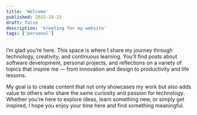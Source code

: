 ```yaml
---
title: 'Welcome'
published: 2025-10-23
draft: false
description: 'Greeting for my website'
tags: ['personal']
---
```


I’m glad you’re here. This space is where I share my journey through technology, creativity, and continuous learning. You’ll find posts about software development, personal projects, and reflections on a variety of topics that inspire me — from innovation and design to productivity and life lessons.

My goal is to create content that not only showcases my work but also adds value to others who share the same curiosity and passion for technology. Whether you’re here to explore ideas, learn something new, or simply get inspired, I hope you enjoy your time here and find something meaningful.
